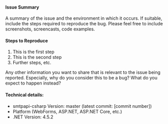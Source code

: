 #### Issue Summary

A summary of the issue and the environment in which it occurs. If suitable, include the steps required to reproduce the bug. Please feel free to include screenshots, screencasts, code examples.


#### Steps to Reproduce

1. This is the first step
2. This is the second step
3. Further steps, etc.

Any other information you want to share that is relevant to the issue being reported. Especially, why do you consider this to be a bug? What do you expect to happen instead?

#### Technical details:

* smtpapi-csharp Version: master (latest commit: [commit number])
* Platform (WebForms, ASP.NET, ASP.NET Core, etc.)
* .NET Version: 4.5.2